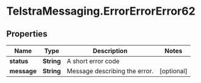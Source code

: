 # TelstraMessaging.ErrorErrorError62

## Properties
Name | Type | Description | Notes
------------ | ------------- | ------------- | -------------
**status** | **String** | A short error code | 
**message** | **String** | Message describing the error. | [optional] 


